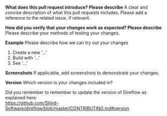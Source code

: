 **What does this pull request introduce? Please describe**
A clear and concise description of what this pull requests includes.
Please add a reference to the related issue, if relevant.

**How did you verify that your changes work as expected? Please describe**
Please describe your methods of testing your changes.

**Example**
Please describe how we can try out your changes  
1. Create a new '...'
2. Build with '...'
3. See '...'

**Screenshots**
If applicable, add screenshots to demonstrate your changes.

**Version**
Which version is your changes included in?  
  
Did you remember to remember to update the version of Direflow as explained here:  
https://github.com/Silind-Software/direflow/blob/master/CONTRIBUTING.md#version